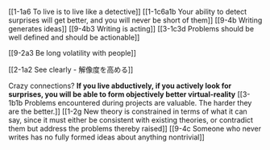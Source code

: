 [[1-1a6 To live is to live like a detective]]
[[1-1c6a1b Your ability to detect surprises will get better, and you will never be short of them]]
[[9-4b Writing generates ideas]]
[[9-4b3 Writing is acting]]
[[3-1c3d Problems should be well defined and should be actionable]]

[[9-2a3 Be long volatility with people]]

[[2-1a2 See clearly - 解像度を高める]]

Crazy connections?
**If you live abductively, if you actively look for surprises, you will be able to form objectively better virtual-reality**
[[3-1b1b Problems encountered during projects are valuable. The harder they are the better.]]
[[1-2g New theory is constrained in terms of what it can say, since it must either be consistent with existing theories, or contradict them but address the problems thereby raised]]
[[9-4c Someone who never writes has no fully formed ideas about anything nontrivial]]
